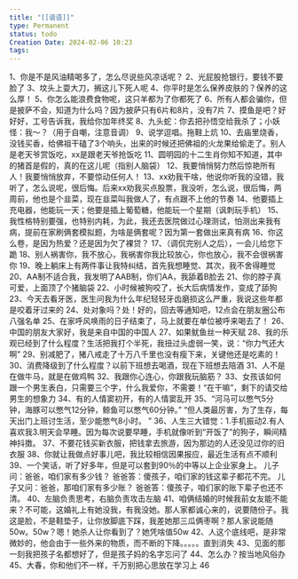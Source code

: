 ```yaml
---
title: "[[谐语]]"
type: Permanent
status: todo
Creation Date: 2024-02-06 10:23
tags:
---
```

1、你是不是风油精喝多了，怎么尽说些风凉话呢？
2、光屁股抢银行，要钱不要脸了
3、坟头上耍大刀，搁这儿下死人呢
4、你平时是怎么保养皮肤的？保养的这么厚！
5、你怎么能浪费食物呢，这只羊都为了你都死了
6、所有人都会骗你，但是披萨不会，知道为什么吗？因为披萨只有6片和8片，没有7片
7、摸鱼是吧？好好好，工号告诉我，我给你加年终奖
8、九头蛇：你去把孙悟空给我杀了；小妖怪：我～？（用于自嘲，注意音调）
9、说学逗唱。拖鞋上炕
10、去庙里烧香，没钱买香，给佛祖干磕了3个响头，出来的时候还把佛祖的火龙果给偷走了。别人是老天爷赏饭吃，xx是跟老天爷抢饭吃
11、圆明园的十二生肖你知不知道，其中的猪首是假的，真的在这儿呢（指别人脑袋）
12、我要悄悄努力然后惊艳所有人！我要悄悄放弃，不要惊动任何人！
13、xx劝我干啥，他说你听我的没错，我听了，怎么说呢，很后悔。后来xx劝我买点股票，我没听，怎么说，很后悔，两周前，他也是个韭菜，现在韭菜叫我做人了，有点跟不上他的节奏
14、他要插上充电器，他能玩一天；他要是插上葡萄糖，他能玩一个星期（讽刺玩手机）
15、我性格特别要强，也特别内耗，为此，我还去医院做过心理测试，怕测出来我有病，提前在家刷俩套模拟题，为啥是俩套呢？因为第一套做出来真有病
16、你这么卷，是因为热爱？还是因为欠了裸贷？
17、（调侃完别人之后），一会儿给您下跪
18、别人祸害你，我不放心，我祸害你我比较放心，你也放心，我不会很祸害你
19、晚上躺床上有两件事让我特纠结，首先我想睡觉、其次，我不舍得睡觉
20、AA制不适合我，我发明了AAB制，你们AA，我舔着B脸去
21、你的脖子真可爱，上面顶了个猪脑袋
22、小时候被狗咬了，长大后病情发作，变成了舔狗
23、今天去看牙医，医生问我为什么年纪轻轻牙齿磨损这么严重，我说这些年都是咬着牙过来的
24、处对象吗？处！好的，回去等通知吧，12点会在朋友圈公布八强名单
25、在家呼风唤雨的日子结束了，马上就要在单位被呼来喝去了！
26、中国的朋友大家好，我是来自中国的中国人
27、如果鱿鱼丝一种天赋
28、我的乐观已经到了什么程度？生活把我打个半死，我扭过头虚弱一笑，说：“你力气还大啊”
29、别减肥了，猪八戒走了十万八千里也没有瘦下来，关键他还是吃素的！
30、消费降级到了什么程度？以前下班想去喝酒，现在下班想去陪酒
31、人不是在做牛马，就是在做鸡鸭
32、我跟你心连心，你跟我玩脑筋？
33、女孩该如何跟一个男生表白，只需要三个字，什么我爱你，不需要！“在干嘛”，剩下的请交给男生的想象力
34、有的人情窦初开，有的人情窦乱开
35、“河马可以憋气5分钟，海豚可以憋气12分钟，鲸鱼可以憋气60分钟。”  “但人类最厉害，为了生存，每天出门上班讨生活，至少能憋气8小时。 ”
36、人生三大错觉：1.手机振动2.有人喜欢我3.明天会早睡。因为每次说要早睡，手机就像听到“开饭了”的狗子，瞬间精神抖擞。
37、不要花钱买新衣服，把钱拿去旅游，因为那边的人还没见过你的旧衣服
38、你就让我做点好事儿吧，我比较相信因果报应，最近生活有点不顺利
39、一个笑话，听了好多年，但是可以套到90％的中等以上企业家身上。
儿子问：爸爸，咱们家有多少钱？
爸爸答：傻孩子，咱们家的钱这辈子都花不完。
儿子又问：爸爸，那咱们家有多少账？
爸爸答：傻孩子，咱们家的账下辈子也还不清。
40、左脑负责思考，右脑负责攻击左脑
41、咱俩结婚的时候我前女友能不能来？不可能，这婚礼上有她没我，有我没她。那人家都诚心来的，说要随份子。我这是脸，不是鞋垫子，让你放脚底下踩，我差她那三瓜俩枣啊？那人家说能随50w。50w？嗯！她杀人让你看到了？她凭啥值50w
42、人这个底线吧，是非常微妙的，他会由于一些外来的物质，而不断的下降。。。。。直到消失
43、见面的那一刻我把孩子名都想好了，但是孩子妈的名字忘问了
44、怎么办？按当地风俗办
45、大春，你和他们不一样，千万别把心思放在学习上
46